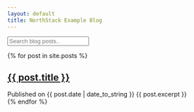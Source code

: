 ```yaml
---
layout: default
title: NorthStack Example Blog
---
```

<!-- HTML elements for search -->
<input type="text" id="search-input" placeholder="Search blog posts..">
<ul id="results-container"></ul>
<script src="https://cdn.rawgit.com/christian-fei/Simple-Jekyll-Search/master/dest/simple-jekyll-search.min.js"></script>


<div class="posts">
    {% for post in site.posts %}
        <article>
            <h2><a href="{{ post.url | relative_url }}">{{ post.title }}</a></h2>
            Published on {{ post.date | date_to_string }}
            {{ post.excerpt }}
        </article>
    {% endfor %}
</div>
